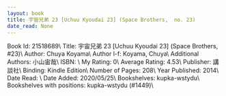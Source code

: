 ```yaml
---
layout: book
title: 宇宙兄弟 23 [Uchuu Kyoudai 23] (Space Brothers,  no. 23)
date_read: None
---
```


Book Id: 21518689\ 
Title: 宇宙兄弟 23 [Uchuu Kyoudai 23] (Space Brothers, #23)\ 
Author: Chuya Koyama\ 
Author l-f: Koyama, Chuya\ 
Additional Authors: 小山宙哉\ 
ISBN: \ 
My Rating: 0\ 
Average Rating: 4.53\ 
Publisher: 講談社\ 
Binding: Kindle Edition\ 
Number of Pages: 208\ 
Year Published: 2014\ 
Date Read: \ 
Date Added: 2020/05/25\ 
Bookshelves: kupka-wstydu\ 
Bookshelves with positions: kupka-wstydu (#1449)\ 

